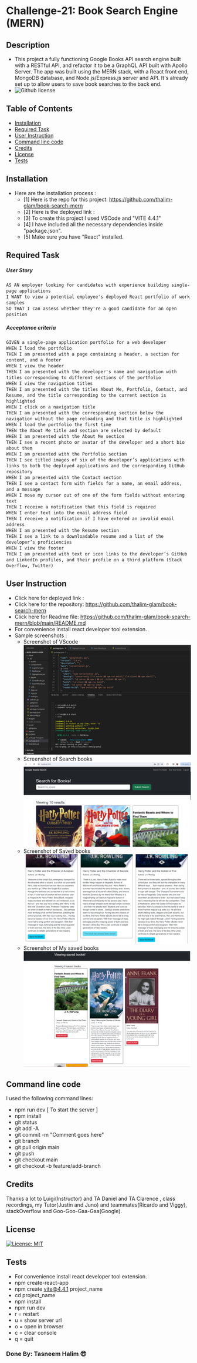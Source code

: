 # Challenge-21: Book Search Engine (MERN)

## Description
- This project  a fully functioning Google Books API search engine built with a RESTful API, and refactor it to be a GraphQL API built with Apollo Server. The app was built using the MERN stack, with a React front end, MongoDB database, and Node.js/Express.js server and API. It's already set up to allow users to save book searches to the back end.
 - ![Github license](https://img.shields.io/badge/license-MIT-green.svg) 

## Table of Contents
  - [Installation](#installation)
  - [Required Task](#required-task)
  - [User Instruction](#user-instruction)
  - [Command line code](#command-line-code)
  - [Credits](#credits)
  - [License](#license)
  - [Tests](#tests)

## Installation

- Here are the installation process :
  - [1] Here is the repo for this project: https://github.com/thalim-glam/book-search-mern
  - [2] Here is the deployed link : 
  - [3] To create this project I used VSCode and "VITE 4.4.1"
  - [4] I have included all the necessary dependencies inside "package.json". 
  - [5] Make sure you have "React" installed.

## Required Task 

##### User Story 
```
AS AN employer looking for candidates with experience building single-page applications
I WANT to view a potential employee's deployed React portfolio of work samples
SO THAT I can assess whether they're a good candidate for an open position
```
##### Acceptance criteria
```
GIVEN a single-page application portfolio for a web developer
WHEN I load the portfolio
THEN I am presented with a page containing a header, a section for content, and a footer
WHEN I view the header
THEN I am presented with the developer's name and navigation with titles corresponding to different sections of the portfolio
WHEN I view the navigation titles
THEN I am presented with the titles About Me, Portfolio, Contact, and Resume, and the title corresponding to the current section is highlighted
WHEN I click on a navigation title
THEN I am presented with the corresponding section below the navigation without the page reloading and that title is highlighted
WHEN I load the portfolio the first time
THEN the About Me title and section are selected by default
WHEN I am presented with the About Me section
THEN I see a recent photo or avatar of the developer and a short bio about them
WHEN I am presented with the Portfolio section
THEN I see titled images of six of the developer’s applications with links to both the deployed applications and the corresponding GitHub repository
WHEN I am presented with the Contact section
THEN I see a contact form with fields for a name, an email address, and a message
WHEN I move my cursor out of one of the form fields without entering text
THEN I receive a notification that this field is required
WHEN I enter text into the email address field
THEN I receive a notification if I have entered an invalid email address
WHEN I am presented with the Resume section
THEN I see a link to a downloadable resume and a list of the developer’s proficiencies
WHEN I view the footer
THEN I am presented with text or icon links to the developer’s GitHub and LinkedIn profiles, and their profile on a third platform (Stack Overflow, Twitter) 

```

## User Instruction

  - Click here for deployed link : 
  - Click here for the repository: https://github.com/thalim-glam/book-search-mern
  - Click here for Readme file: https://github.com/thalim-glam/book-search-mern/blob/main/README.md 
  - For convenience install react developer tool extension.
  - Sample screenshots :
    - Screenshot of VScode ![Screenshot of VSCode](./images/Screenshot.png)
    - Screenshot of Search books ![Screenshot of search books](./images/Searchbooks.png)
    - Screenshot of Saved books ![Screenshot of saved books](./images/Savebook.png)
    - Screenshot of My saved books ![Screenshot of my saved books](./images/MysavedBooks.png)

    
## Command line code

I used the following command lines:
- npm run dev [ To start the server ]
- npm install
- git status
- git add -A
- git commit -m "Comment goes here"
- git branch
- git pull origin main
- git push
- git checkout main
- git checkout -b feature/add-branch

## Credits

Thanks a lot to Luigi(Instructor) and TA Daniel and TA Clarence , class recordings, my Tutor(Justin and Juno) and teammates(Ricardo and Viggy), stackOverflow and Goo-Goo-Gaa-Gaa(Google).  

## License

 [![License: MIT](https://img.shields.io/badge/License-MIT-yellow.svg)](https://opensource.org/licenses/MIT) 


## Tests
 - For convenience install react developer tool extension.
 - npm create-react-app
 - npm create vite@4.4.1 project_name
 - cd project_name
 - npm install
 - npm run dev
 - r = restart
 - u = show server url
 - o = open in browser
 - c = clear console
 - q = quit


### Done By: Tasneem Halim 😎